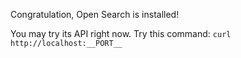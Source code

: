 Congratulation, Open Search is installed!

You may try its API right now. Try this command:
`curl http://localhost:__PORT__`
